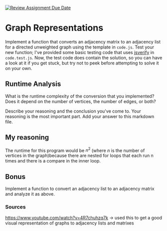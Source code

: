[![Review Assignment Due Date](https://classroom.github.com/assets/deadline-readme-button-24ddc0f5d75046c5622901739e7c5dd533143b0c8e959d652212380cedb1ea36.svg)](https://classroom.github.com/a/hFs1pb0z)
# Graph Representations

Implement a function that converts an adjacency matrix to an adjacency list for
a directed unweighted graph using the template in `code.js`. Test your new
function; I've provided some basic testing code that uses
[jsverify](https://jsverify.github.io/) in `code.test.js`. Now, the test code
does contain the solution, so you can have a look at it if you get stuck, but
try not to peek before attempting to solve it on your own.

## Runtime Analysis

What is the runtime complexity of the conversion that you implemented? Does it
depend on the number of vertices, the number of edges, or both?

Describe your reasoning and the conclusion you've come to. Your reasoning is the
most important part. Add your answer to this markdown file.

## My reasoning

The runtime for this program would be $n^2$ (where $n$ is the number of vertices in the graph)because there are nested for loops that each run n times and there is a compare in the inner loop.

## Bonus

Implement a function to convert an adjacency list to an adjacency matrix and
analyze it as above.

### Sources

https://www.youtube.com/watch?v=4R7chuhzq7k -> used this to get a good visual representation of graphs to adjacency lists and matrixes
